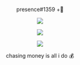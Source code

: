 <p align="center">
    presence#1359 +🌴 
</p>

<p align="center">
  <img src="https://user-images.githubusercontent.com/69834750/110229131-20cff200-7f42-11eb-81f6-c29aed1df2b6.png" />
</p>

<p align="center">
  <img src="https://github-readme-stats.vercel.app/api/top-langs/?username=presence1337&layout=compact" />
</p>

<p align="center">
  <img src="https://github-readme-stats.vercel.app/api?username=presence1337&show_icons=true&theme=midnight-purple" />
</p>

<p align="center">
    chasing money is all i do 💰

